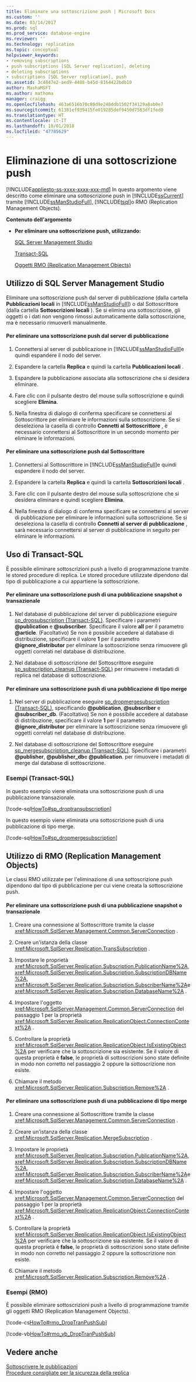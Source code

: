 ```yaml
---
title: Eliminare una sottoscrizione push | Microsoft Docs
ms.custom: ''
ms.date: 03/14/2017
ms.prod: sql
ms.prod_service: database-engine
ms.reviewer: ''
ms.technology: replication
ms.topic: conceptual
helpviewer_keywords:
- removing subscriptions
- push subscriptions [SQL Server replication], deleting
- deleting subscriptions
- subscriptions [SQL Server replication], push
ms.assetid: 3c4847e2-aed9-4488-b45d-8164422bdb10
author: MashaMSFT
ms.author: mathoma
manager: craigg
ms.openlocfilehash: 463a6516b70c80d9e248ddb1502f34129a8ab0e7
ms.sourcegitcommit: 61381ef939415fe019285def9450d7583df1fed0
ms.translationtype: HT
ms.contentlocale: it-IT
ms.lasthandoff: 10/01/2018
ms.locfileid: "47785629"
---
```

# <a name="delete-a-push-subscription"></a>Eliminazione di una sottoscrizione push
[!INCLUDE[appliesto-ss-xxxx-xxxx-xxx-md](../../includes/appliesto-ss-xxxx-xxxx-xxx-md.md)]
  In questo argomento viene descritto come eliminare una sottoscrizione push in [!INCLUDE[ssCurrent](../../includes/sscurrent-md.md)] tramite [!INCLUDE[ssManStudioFull](../../includes/ssmanstudiofull-md.md)], [!INCLUDE[tsql](../../includes/tsql-md.md)]o RMO (Replication Management Objects).  
  
 **Contenuto dell'argomento**  
  
-   **Per eliminare una sottoscrizione push, utilizzando:**  
  
     [SQL Server Management Studio](#SSMSProcedure)  
  
     [Transact-SQL](#TsqlProcedure)  
  
     [Oggetti RMO (Replication Management Objects)](#RMOProcedure)  
  
##  <a name="SSMSProcedure"></a> Utilizzo di SQL Server Management Studio  
 Eliminare una sottoscrizione push dal server di pubblicazione (dalla cartella **Pubblicazioni locali** in [!INCLUDE[ssManStudioFull](../../includes/ssmanstudiofull-md.md)]) o dal Sottoscrittore (dalla cartella **Sottoscrizioni locali** ). Se si elimina una sottoscrizione, gli oggetti o i dati non vengono rimossi automaticamente dalla sottoscrizione, ma è necessario rimuoverli manualmente.  
  
#### <a name="to-delete-a-push-subscription-at-the-publisher"></a>Per eliminare una sottoscrizione push dal server di pubblicazione  
  
1.  Connettersi al server di pubblicazione in [!INCLUDE[ssManStudioFull](../../includes/ssmanstudiofull-md.md)]e quindi espandere il nodo del server.  
  
2.  Espandere la cartella **Replica** e quindi la cartella **Pubblicazioni locali** .  
  
3.  Espandere la pubblicazione associata alla sottoscrizione che si desidera eliminare.  
  
4.  Fare clic con il pulsante destro del mouse sulla sottoscrizione e quindi scegliere **Elimina**.  
  
5.  Nella finestra di dialogo di conferma specificare se connettersi al Sottoscrittore per eliminare le informazioni sulla sottoscrizione. Se si deseleziona la casella di controllo **Connetti al Sottoscrittore** , è necessario connettersi al Sottoscrittore in un secondo momento per eliminare le informazioni.  
  
#### <a name="to-delete-a-push-subscription-at-the-subscriber"></a>Per eliminare una sottoscrizione push dal Sottoscrittore  
  
1.  Connettersi al Sottoscrittore in [!INCLUDE[ssManStudioFull](../../includes/ssmanstudiofull-md.md)]e quindi espandere il nodo del server.  
  
2.  Espandere la cartella **Replica** e quindi la cartella **Sottoscrizioni locali** .  
  
3.  Fare clic con il pulsante destro del mouse sulla sottoscrizione che si desidera eliminare e quindi scegliere **Elimina**.  
  
4.  Nella finestra di dialogo di conferma specificare se connettersi al server di pubblicazione per eliminare le informazioni sulla sottoscrizione. Se si deseleziona la casella di controllo **Connetti al server di pubblicazione** , sarà necessario connettersi al server di pubblicazione in seguito per eliminare le informazioni.  
  
##  <a name="TsqlProcedure"></a> Uso di Transact-SQL  
 È possibile eliminare sottoscrizioni push a livello di programmazione tramite le stored procedure di replica. Le stored procedure utilizzate dipendono dal tipo di pubblicazione a cui appartiene la sottoscrizione.  
  
#### <a name="to-delete-a-push-subscription-to-a-snapshot-or-transactional-publication"></a>Per eliminare una sottoscrizione push di una pubblicazione snapshot o transazionale  
  
1.  Nel database di pubblicazione del server di pubblicazione eseguire [sp_dropsubscription &#40;Transact-SQL&#41;](../../relational-databases/system-stored-procedures/sp-dropsubscription-transact-sql.md). Specificare i parametri **@publication** e **@subscriber**. Specificare il valore **all** per il parametro **@article**. (Facoltativo) Se non è possibile accedere al database di distribuzione, specificare il valore **1** per il parametro **@ignore_distributor** per eliminare la sottoscrizione senza rimuovere gli oggetti correlati nel database di distribuzione.  
  
2.  Nel database di sottoscrizione del Sottoscrittore eseguire [sp_subscription_cleanup &#40;Transact-SQL&#41;](../../relational-databases/system-stored-procedures/sp-subscription-cleanup-transact-sql.md) per rimuovere i metadati di replica nel database di sottoscrizione.  
  
#### <a name="to-delete-a-push-subscription-to-a-merge-publication"></a>Per eliminare una sottoscrizione push di una pubblicazione di tipo merge  
  
1.  Nel server di pubblicazione eseguire [sp_dropmergesubscription &#40;Transact-SQL&#41;](../../relational-databases/system-stored-procedures/sp-dropmergesubscription-transact-sql.md), specificando **@publication**, **@subscriber** e **@subscriber_db**. (Facoltativo) Se non è possibile accedere al database di distribuzione, specificare il valore **1** per il parametro **@ignore_distributor** per eliminare la sottoscrizione senza rimuovere gli oggetti correlati nel database di distribuzione.  
  
2.  Nel database di sottoscrizione del Sottoscrittore eseguire [sp_mergesubscription_cleanup &#40;Transact-SQL&#41;](../../relational-databases/system-stored-procedures/sp-mergesubscription-cleanup-transact-sql.md). Specificare i parametri **@publisher**, **@publisher_db**e **@publication**. per rimuovere i metadati di merge dal database di sottoscrizione.  
  
###  <a name="TsqlExample"></a> Esempi (Transact-SQL)  
 In questo esempio viene eliminata una sottoscrizione push di una pubblicazione transazionale.  
  
 [!code-sql[HowTo#sp_droptransubscription](../../relational-databases/replication/codesnippet/tsql/delete-a-push-subscription_1.sql)]  
  
 In questo esempio viene eliminata una sottoscrizione push di una pubblicazione di tipo merge.  
  
 [!code-sql[HowTo#sp_dropmergesubscription](../../relational-databases/replication/codesnippet/tsql/delete-a-push-subscription_2.sql)]  
  
##  <a name="RMOProcedure"></a> Utilizzo di RMO (Replication Management Objects)  
 Le classi RMO utilizzate per l'eliminazione di una sottoscrizione push dipendono dal tipo di pubblicazione per cui viene creata la sottoscrizione push.  
  
#### <a name="to-delete-a-push-subscription-to-a-snapshot-or-transactional-publication"></a>Per eliminare una sottoscrizione push di una pubblicazione snapshot o transazionale  
  
1.  Creare una connessione al Sottoscrittore tramite la classe <xref:Microsoft.SqlServer.Management.Common.ServerConnection> .  
  
2.  Creare un'istanza della classe <xref:Microsoft.SqlServer.Replication.TransSubscription> .  
  
3.  Impostare le proprietà <xref:Microsoft.SqlServer.Replication.Subscription.PublicationName%2A>, <xref:Microsoft.SqlServer.Replication.Subscription.SubscriptionDBName%2A>, <xref:Microsoft.SqlServer.Replication.Subscription.SubscriberName%2A>e <xref:Microsoft.SqlServer.Replication.Subscription.DatabaseName%2A> .  
  
4.  Impostare l'oggetto <xref:Microsoft.SqlServer.Management.Common.ServerConnection> del passaggio 1 per la proprietà <xref:Microsoft.SqlServer.Replication.ReplicationObject.ConnectionContext%2A> .  
  
5.  Controllare la proprietà <xref:Microsoft.SqlServer.Replication.ReplicationObject.IsExistingObject%2A> per verificare che la sottoscrizione sia esistente. Se il valore di questa proprietà è **false**, le proprietà di sottoscrizioni sono state definite in modo non corretto nel passaggio 2 oppure la sottoscrizione non esiste.  
  
6.  Chiamare il metodo <xref:Microsoft.SqlServer.Replication.Subscription.Remove%2A> .  
  
#### <a name="to-delete-a-push-subscription-to-a-merge-publication"></a>Per eliminare una sottoscrizione push di una pubblicazione di tipo merge  
  
1.  Creare una connessione al Sottoscrittore tramite la classe <xref:Microsoft.SqlServer.Management.Common.ServerConnection> .  
  
2.  Creare un'istanza della classe <xref:Microsoft.SqlServer.Replication.MergeSubscription> .  
  
3.  Impostare le proprietà <xref:Microsoft.SqlServer.Replication.Subscription.PublicationName%2A>, <xref:Microsoft.SqlServer.Replication.Subscription.SubscriptionDBName%2A>, <xref:Microsoft.SqlServer.Replication.Subscription.SubscriberName%2A>e <xref:Microsoft.SqlServer.Replication.Subscription.DatabaseName%2A> .  
  
4.  Impostare l'oggetto <xref:Microsoft.SqlServer.Management.Common.ServerConnection> del passaggio 1 per la proprietà <xref:Microsoft.SqlServer.Replication.ReplicationObject.ConnectionContext%2A> .  
  
5.  Controllare la proprietà <xref:Microsoft.SqlServer.Replication.ReplicationObject.IsExistingObject%2A> per verificare che la sottoscrizione sia esistente. Se il valore di questa proprietà è **false**, le proprietà di sottoscrizioni sono state definite in modo non corretto nel passaggio 2 oppure la sottoscrizione non esiste.  
  
6.  Chiamare il metodo <xref:Microsoft.SqlServer.Replication.Subscription.Remove%2A> .  
  
###  <a name="PShellExample"></a> Esempi (RMO)  
 È possibile eliminare sottoscrizioni push a livello di programmazione tramite gli oggetti RMO (Replication Management Objects).  
  
 [!code-cs[HowTo#rmo_DropTranPushSub](../../relational-databases/replication/codesnippet/csharp/rmohowto/rmotestevelope.cs#rmo_droptranpushsub)]  
  
 [!code-vb[HowTo#rmo_vb_DropTranPushSub](../../relational-databases/replication/codesnippet/visualbasic/rmohowtovb/rmotestenv.vb#rmo_vb_droptranpushsub)]  
  
## <a name="see-also"></a>Vedere anche  
 [Sottoscrivere le pubblicazioni](../../relational-databases/replication/subscribe-to-publications.md)   
 [Procedure consigliate per la sicurezza della replica](../../relational-databases/replication/security/replication-security-best-practices.md)  
  
  
